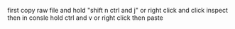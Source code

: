 first copy raw file and hold "shift n ctrl and j" or right click and click inspect then in consle hold ctrl and v or right click then paste
